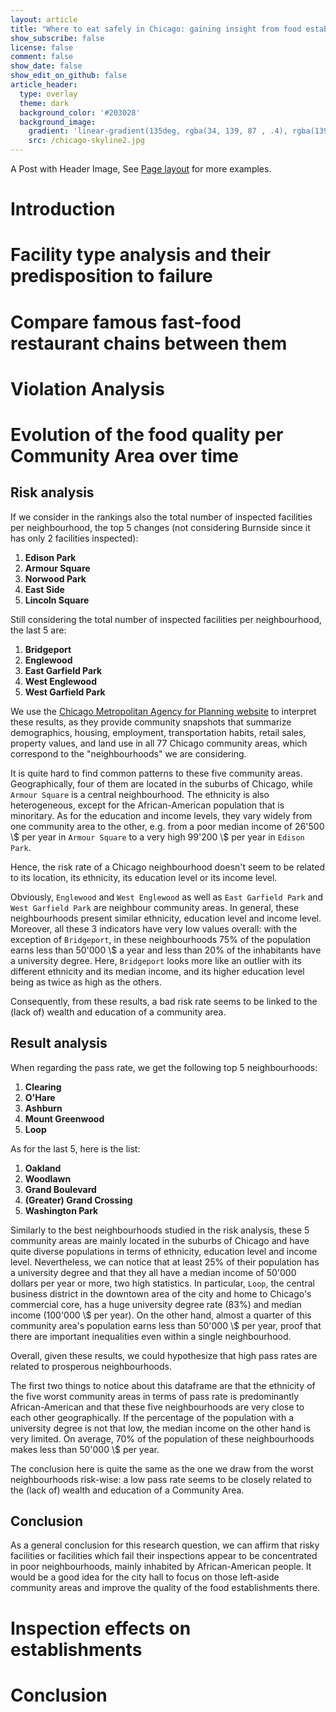 ```yaml
---
layout: article
title: "Where to eat safely in Chicago: gaining insight from food establishments inspections"
show_subscribe: false
license: false
comment: false
show_date: false
show_edit_on_github: false
article_header:
  type: overlay
  theme: dark
  background_color: '#203028'
  background_image:
    gradient: 'linear-gradient(135deg, rgba(34, 139, 87 , .4), rgba(139, 34, 139, .4))'
    src: /chicago-skyline2.jpg
---
```

<!--more-->


A Post with Header Image, See [Page layout](https://tianqi.name/jekyll-TeXt-theme/samples.html#page-layout) for more examples.

# Introduction



# Facility type analysis and their predisposition to failure



# Compare famous fast-food restaurant chains between them



# Violation Analysis



# Evolution of the food quality per Community Area over time

## Risk analysis

If we consider in the rankings also the total number of inspected facilities per neighbourhood, the top 5 changes (not considering Burnside since it has only 2 facilities inspected):
1. **Edison Park**
2. **Armour Square**
3. **Norwood Park**
4. **East Side**
5. **Lincoln Square**

Still considering the total number of inspected facilities per neighbourhood, the last 5 are:
1. **Bridgeport**
2. **Englewood**
3. **East Garfield Park**
4. **West Englewood**
5. **West Garfield Park**

We use the [Chicago Metropolitan Agency for Planning website](https://www.cmap.illinois.gov/data/community-snapshots) to interpret these results, as they provide community snapshots that summarize demographics, housing, employment, transportation habits, retail sales, property values, and land use in all 77 Chicago community areas, which correspond to the "neighbourhoods" we are considering.

It is quite hard to find common patterns to these five community areas. Geographically, four of them are located in the suburbs of Chicago, while `Armour Square` is a central neighbourhood. The ethnicity is also heterogeneous, except for the African-American population that is minoritary. As for the education and income levels, they vary widely from one community area to the other, e.g. from a poor median income of 26'500 \\$ per year in `Armour Square` to a very high 99'200 \\$ per year in `Edison Park`.

Hence, the risk rate of a Chicago neighbourhood doesn't seem to be related to its location, its ethnicity, its education level or its income level.

Obviously, `Englewood` and `West Englewood` as well as `East Garfield Park` and `West Garfield Park` are neighbour community areas. In general, these neighbourhoods present similar ethnicity, education level and income level. Moreover, all these 3 indicators have very low values overall: with the exception of `Bridgeport`, in these neighbourhoods $75\%$ of the population earns less than 50'000 \\$ a year and less than $20\%$ of the inhabitants have a university degree. Here, `Bridgeport` looks more like an outlier with its different ethnicity and its median income, and its higher education level being as twice as high as the others.

Consequently, from these results, a bad risk rate seems to be linked to the (lack of) wealth and education of a community area.

## Result analysis

When regarding the pass rate, we get the following top 5 neighbourhoods:
1. **Clearing**
2. **O'Hare**
3. **Ashburn**
4. **Mount Greenwood**
5. **Loop**

As for the last 5, here is the list:
1. **Oakland**
2. **Woodlawn**
3. **Grand Boulevard**
4. **(Greater) Grand Crossing**
5. **Washington Park**

Similarly to the best neighbourhoods studied in the risk analysis, these 5 community areas are mainly located in the suburbs of Chicago and have quite diverse populations in terms of ethnicity, education level and income level. Nevertheless, we can notice that at least $25\%$ of their population has a university degree and that they all have a median income of 50'000 dollars per year or more, two high statistics. In particular, `Loop`, the central business district in the downtown area of the city and home to Chicago's commercial core, has a huge university degree rate ($83\%$) and median income (100'000 \\$ per year). On the other hand, almost a quarter of this community area's population earns less than 50'000 \\$ per year, proof that there are important inequalities even within a single neighbourhood.

Overall, given these results, we could hypothesize that high pass rates are related to prosperous neighbourhoods.

The first two things to notice about this dataframe are that the ethnicity of the five worst community areas in terms of pass rate is predominantly African-American and that these five neighbourhoods are very close to each other geographically. If the percentage of the population with a university degree is not that low, the median income on the other hand is very limited. On average, $70\%$ of the population of these neighbourhoods makes less than 50'000 \\$ per year.

The conclusion here is quite the same as the one we draw from the worst neighbourhoods risk-wise: a low pass rate seems to be closely related to the (lack of) wealth and education of a Community Area.

## Conclusion
As a general conclusion for this research question, we can affirm that risky facilities or facilities which fail their inspections appear to be concentrated in poor neighbourhoods, mainly inhabited by African-American people. It would be a good idea for the city hall to focus on those left-aside community areas and improve the quality of the food establishments there.

# Inspection effects on establishments



# Conclusion
